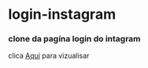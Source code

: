 # login-instagram
<h3>clone da pagína login do intagram</h3>
clica <a href="https://doncarderms.github.io/login-instagram/">Aqui</a> para vizualisar
